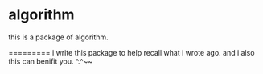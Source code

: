 algorithm
=========

this is a package of algorithm.

=========
i write this package to help recall what i wrote ago.
and i also this can benifit you.  ^.^~~
